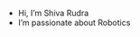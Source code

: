 - Hi, I’m Shiva Rudra
- I’m passionate about Robotics

<!---
LShivaRudra/LShivaRudra is a ✨ special ✨ repository because its `README.md` (this file) appears on your GitHub profile.
You can click the Preview link to take a look at your changes.
--->
